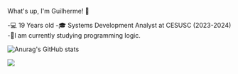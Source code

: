 What's up, I'm Guilherme! 👋

-💻 19 Years old 
-🎓 Systems Development Analyst at CESUSC (2023-2024) 
-🌱I am currently studying programming logic.


![Anurag's GitHub stats](https://github-readme-stats.vercel.app/api?username=Guguetson&show_icons=true)

<picture>
<source
  srcset="https://github-readme-stats.vercel.app/api?username=Guguetson&show_icons=true&theme=dark"
  media="(prefers-color-scheme: dark)"
/>
<source
  srcset="https://github-readme-stats.vercel.app/api?username=Guguetson&show_icons=true"
  media="(prefers-color-scheme: light), (prefers-color-scheme: no-preference)"
/>
<img src="https://github-readme-stats.vercel.app/api?username=Guguetson&show_icons=true" />
</picture>

